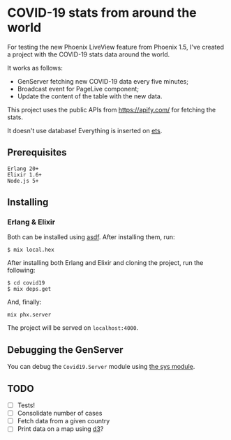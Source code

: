 # COVID-19 stats from around the world

For testing the new Phoenix LiveView feature from Phoenix 1.5,
I've created a project with the COVID-19 stats data around the world.

It works as follows:

- GenServer fetching new COVID-19 data every five minutes;
- Broadcast event for PageLive component;
- Update the content of the table with the new data.

This project uses the public APIs from https://apify.com/ for fetching
the stats.

It doesn't use database! Everything is inserted on [ets](http://erlang.org/doc/man/ets.html).

## Prerequisites
```
Erlang 20+
Elixir 1.6+
Node.js 5+
```
## Installing

### Erlang & Elixir

Both can be installed using [asdf](https://github.com/asdf-vm/asdf).
After installing them, run:

```
$ mix local.hex
```
After installing both Erlang and Elixir and cloning the project, run the following:
```
$ cd covid19
$ mix deps.get
```

And, finally:

```
mix phx.server
```

The project will be served on `localhost:4000`.


## Debugging the GenServer

You can debug the `Covid19.Server` module using [the sys module]( https://hexdocs.pm/elixir/GenServer.html#module-debugging-with-the-sys-module).

## TODO

- [ ] Tests!
- [ ] Consolidate number of cases
- [ ] Fetch data from a given country
- [ ] Print data on a map using [d3](https://d3js.org/)?
